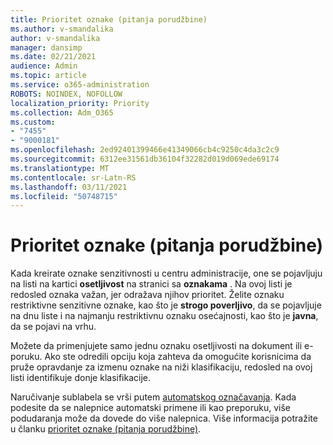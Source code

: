 ```yaml
---
title: Prioritet oznake (pitanja porudžbine)
ms.author: v-smandalika
author: v-smandalika
manager: dansimp
ms.date: 02/21/2021
audience: Admin
ms.topic: article
ms.service: o365-administration
ROBOTS: NOINDEX, NOFOLLOW
localization_priority: Priority
ms.collection: Adm_O365
ms.custom:
- "7455"
- "9000181"
ms.openlocfilehash: 2ed92401399466e41349066cb4c9250c4da3c2c9
ms.sourcegitcommit: 6312ee31561db36104f32282d019d069ede69174
ms.translationtype: MT
ms.contentlocale: sr-Latn-RS
ms.lasthandoff: 03/11/2021
ms.locfileid: "50748715"
---
```

# <a name="label-priority-order-matters"></a>Prioritet oznake (pitanja porudžbine)

Kada kreirate oznake senzitivnosti u centru administracije, one se pojavljuju na listi na kartici **osetljivost** na stranici sa **oznakama** . Na ovoj listi je redosled oznaka važan, jer odražava njihov prioritet. Želite oznaku restriktivne senzitivne oznake, kao što je **strogo poverljivo**, da se pojavljuje na dnu liste i na najmanju restriktivnu oznaku osećajnosti, kao što je **javna**, da se pojavi na vrhu.

Možete da primenjujete samo jednu oznaku osetljivosti na dokument ili e-poruku. Ako ste odredili opciju koja zahteva da omogućite korisnicima da pruže opravdanje za izmenu oznake na niži klasifikaciju, redosled na ovoj listi identifikuje donje klasifikacije.

Naručivanje sublabela se vrši putem [automatskog označavanja](https://docs.microsoft.com/microsoft-365/compliance/apply-sensitivity-label-automatically). Kada podesite da se nalepnice automatski primene ili kao preporuku, više podudaranja može da dovede do više nalepnica. Više informacija potražite u članku [prioritet oznake (pitanja porudžbine)](https://docs.microsoft.com/microsoft-365/compliance/sensitivity-labels).